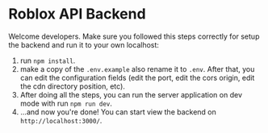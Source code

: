 # Roblox API Backend

Welcome developers. Make sure you followed this steps correctly for setup the backend and run it to your own localhost:

1. run `npm install`.
2. make a copy of the `.env.example` also rename it to `.env`. After that, you can edit the configuration fields (edit the port, edit the cors origin, edit the cdn directory position, etc).
3. After doing all the steps, you can run the server application on dev mode with run `npm run dev`.
4. ...and now you're done! You can start view the backend on `http://localhost:3000/`.
